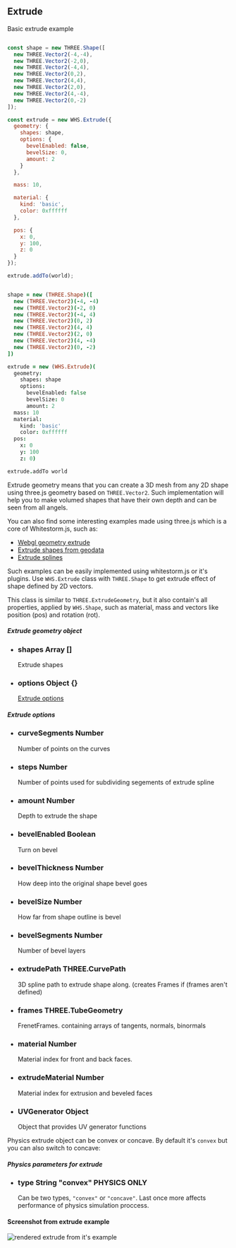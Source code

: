 <h2 class="ws" id="extrude">Extrude</h2>

<div class="blockTitle h3">Basic extrude example</div>

```javascript

const shape = new THREE.Shape([
  new THREE.Vector2(-4,-4),
  new THREE.Vector2(-2,0),
  new THREE.Vector2(-4,4),
  new THREE.Vector2(0,2),
  new THREE.Vector2(4,4),
  new THREE.Vector2(2,0),
  new THREE.Vector2(4,-4),
  new THREE.Vector2(0,-2)
]);

const extrude = new WHS.Extrude({
  geometry: {
    shapes: shape,
    options: {
      bevelEnabled: false,
      bevelSize: 0,
      amount: 2
    }
  },

  mass: 10,

  material: {
    kind: 'basic',
    color: 0xffffff
  },

  pos: {
    x: 0,
    y: 100,
    z: 0
  }
});

extrude.addTo(world);

```

```coffeescript

shape = new (THREE.Shape)([
  new (THREE.Vector2)(-4, -4)
  new (THREE.Vector2)(-2, 0)
  new (THREE.Vector2)(-4, 4)
  new (THREE.Vector2)(0, 2)
  new (THREE.Vector2)(4, 4)
  new (THREE.Vector2)(2, 0)
  new (THREE.Vector2)(4, -4)
  new (THREE.Vector2)(0, -2)
])

extrude = new (WHS.Extrude)(
  geometry:
    shapes: shape
    options:
      bevelEnabled: false
      bevelSize: 0
      amount: 2
  mass: 10
  material:
    kind: 'basic'
    color: 0xffffff
  pos:
    x: 0
    y: 100
    z: 0)

extrude.addTo world

```


Extrude geometry means that you can create a 3D mesh from any 2D shape using three.js geometry based on `THREE.Vector2`. Such implementation will help you to make volumed shapes that have their own depth and can be seen from all angels.

You can also find some interesting examples made using three.js which is a core of Whitestorm.js, such as:

 - [Webgl geometry extrude](http://threejs.org/examples/webgl_geometry_extrude_shapes.html)
 - [Extrude shapes from geodata](http://threejs.org/examples/webgl_geometry_extrude_shapes2.html)
 - [Extrude splines](http://threejs.org/examples/webgl_geometry_extrude_splines.html)

Such examples can be easily implemented using whitestorm.js or it's plugins. Use `WHS.Extrude` class with `THREE.Shape` to get extrude effect of shape defined by 2D vectors.

This class is similar to `THREE.ExtrudeGeometry`, but it also contain's all properties, applied by `WHS.Shape`, such as material, mass and vectors like position (pos) and rotation (rot).

<div class="params" id="extrude-geometry">
  <h5>Extrude geometry object <a href="#extrude-geometry" class="anchor"></a></h5>
  <ul>
    <li id="extrude-geometry-shapes">
      <h3><a href="#extrude-geometry-shapes" class="anchor"></a> shapes
        <span class="type">Array</span>
        <span class="default">[]</span>
      </h3>
      <p>Extrude shapes</p>
    </li>
    <li id="extrude-geometry-options">
      <h3><a href="#extrude-geometry-options" class="anchor"></a> options
        <span class="type">Object</span>
        <span class="default">{}</span>
      </h3>
      <p><a href="#extrude-options">Extrude options</a></p>
    </li>
  </ul>
</div>

<div class="params" id="extrude-options">
  <h5>Extrude options <a href="#extrude-options" class="anchor"></a></h5>
  <ul>
    <li id="extrude-options-curveSegments">
      <h3><a href="#extrude-options-curveSegments" class="anchor"></a> curveSegments 
        <span class="type">Number</span>
      </h3>
      <p>Number of points on the curves</p>
    </li>
    <li id="extrude-options-steps">
      <h3><a href="#extrude-options-steps" class="anchor"></a> steps
        <span class="type">Number</span>
      </h3>
      <p>Number of points used for subdividing segements of extrude spline</p>
    </li>
    <li id="extrude-options-amount">
      <h3><a href="#extrude-options-amount" class="anchor"></a> amount
        <span class="type">Number</span>
      </h3>
      <p>Depth to extrude the shape</p>
    </li>
    <li id="extrude-options-bevelEnabled">
      <h3><a href="#extrude-options-bevelEnabled" class="anchor"></a> bevelEnabled
        <span class="type">Boolean</span>
      </h3>
      <p>Turn on bevel</p>
    </li>
    <li id="extrude-options-bevelThickness">
      <h3><a href="#extrude-options-bevelThickness" class="anchor"></a> bevelThickness
        <span class="type">Number</span>
      </h3>
      <p>How deep into the original shape bevel goes</p>
    </li>
    <li id="extrude-options-bevelSize">
      <h3><a href="#extrude-options-bevelSize" class="anchor"></a> bevelSize
        <span class="type">Number</span>
      </h3>
      <p>How far from shape outline is bevel</p>
    </li>
    <li id="extrude-options-bevelSegments">
      <h3><a href="#extrude-options-bevelSegments" class="anchor"></a> bevelSegments
        <span class="type">Number</span>
      </h3>
      <p>Number of bevel layers</p>
    </li>
    <li id="extrude-options-extrudePath">
      <h3><a href="#extrude-options-extrudePath" class="anchor"></a> extrudePath
        <span class="type">THREE.CurvePath</span>
      </h3>
      <p>3D spline path to extrude shape along. (creates Frames if (frames aren't defined)</p>
    </li>
    <li id="extrude-options-frames">
      <h3><a href="#extrude-options-frames" class="anchor"></a> frames
        <span class="type">THREE.TubeGeometry</span>
      </h3>
      <p>FrenetFrames. containing arrays of tangents, normals, binormals</p>
    </li>
    <li id="extrude-options-material">
      <h3><a href="#extrude-options-material" class="anchor"></a> material
        <span class="type">Number</span>
      </h3>
      <p>Material index for front and back faces.</p>
    </li>
    <li id="extrude-options-extrudeMaterial">
      <h3><a href="#extrude-options-extrudeMaterial" class="anchor"></a> extrudeMaterial
        <span class="type">Number</span>
      </h3>
      <p>Material index for extrusion and beveled faces</p>
    </li>
    <li id="extrude-options-UVGenerator">
      <h3><a href="#extrude-options-UVGenerator" class="anchor"></a> UVGenerator
        <span class="type">Object</span>
      </h3>
      <p>Object that provides UV generator functions</p>
    </li>
  </ul>
</div>

Physics extrude object can be convex or concave. By default it's `convex` but you can also switch to concave:

<div class="params" id="extrude-physics">
  <h5>Physics parameters for extrude <a href="#extrude-physics" class="anchor"></a></h5>
  <ul>
    <li id="extrude-physics-type">
      <h3><a href="#extrude-physics-type" class="anchor"></a> type
        <span class="type">String</span>
        <span class="default">"convex"</span>
        <span class="only blue physics">PHYSICS ONLY</span>
      </h3>
      <p>Can be two types, <code>"convex"</code> or <code>"concave"</code>. Last once more affects performance of physics simulation proccess.</p>
    </li>
  </ul>
</div>

#### Screenshot from extrude example
<img src="images/shapes/extrude.png" alt="rendered extrude from it's example">
